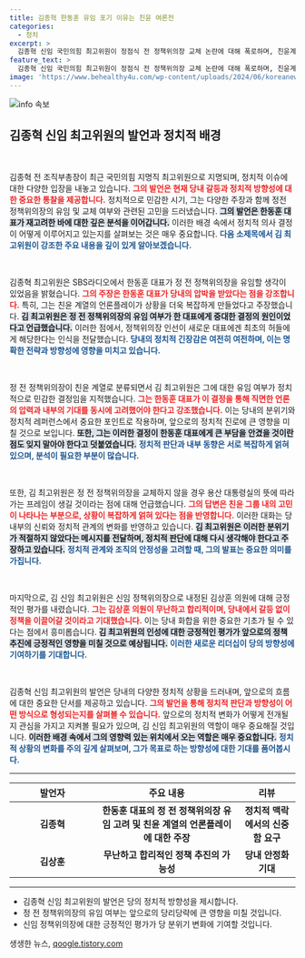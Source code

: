 ```yaml
---
title: 김종혁 한동훈 유임 포기 이유는 친윤 여론전
categories:
  - 정치
excerpt: >
  김종혁 신임 국민의힘 최고위원이 정점식 전 정책위의장 교체 논란에 대해 폭로하며, 친윤계의 압박이 있었다고 주장했다. 한동훈 대표의 고민과 새로운 정책위의장 선택에 대한 그들의 역할이 주목받고 있다. 정치권의 미묘한 힘싸움, 클릭하고 확인해보세요!
feature_text: >
  김종혁 신임 국민의힘 최고위원이 정점식 전 정책위의장 교체 논란에 대해 폭로하며, 친윤계의 압박이 있었다고 주장했다. 한동훈 대표의 고민과 새로운 정책위의장 선택에 대한 그들의 역할이 주목받고 있다. 정치권의 미묘한 힘싸움, 클릭하고 확인해보세요!
image: 'https://www.behealthy4u.com/wp-content/uploads/2024/06/koreanews.jpg'
---
```


<p><img src="https://www.behealthy4u.com/wp-content/uploads/2024/06/koreanews.jpg" alt="info 속보" /></p>

<h2 data-ke-size="size26">김종혁 신임 최고위원의 발언과 정치적 배경</h2>

<p data-ke-size="size16">&nbsp;</p>

<p>김종혁 전 조직부총장이 최근 국민의힘 지명직 최고위원으로 지명되며, 정치적 이슈에 대한 다양한 입장을 내놓고 있습니다. <b><span style="color: #ee2323;">그의 발언은 현재 당내 갈등과 정치적 방향성에 대한 중요한 통찰을 제공합니다.</span></b> 정치적으로 민감한 시기, 그는 다양한 주장과 함께 정전 정책위의장의 유임 및 교체 여부와 관련된 고민을 드러냈습니다. <b><span style="background-color: #21538527;">그의 발언은 한동훈 대표가 재고려한 바에 대한 깊은 분석을 이어갑니다.</span></b> 이러한 배경 속에서 정치적 의사 결정이 어떻게 이루어지고 있는지를 살펴보는 것은 매우 중요합니다. <b><span style="color: #1a5490;">다음 소제목에서 김 최고위원이 강조한 주요 내용을 깊이 있게 알아보겠습니다.</span></b></p>

<p data-ke-size="size16">&nbsp;</p>

<p>김종혁 최고위원은 SBS라디오에서 한동훈 대표가 정 전 정책위의장을 유임할 생각이 있었음을 밝혔습니다. <b><span style="color: #ee2323;">그의 주장은 한동훈 대표가 당내의 압박을 받았다는 점을 강조합니다.</span></b> 특히, 그는 친윤 계열의 언론플레이가 상황을 더욱 복잡하게 만들었다고 주장했습니다. <b><span style="background-color: #21538527;">김 최고위원은 정 전 정책위의장의 유임 여부가 한 대표에게 중대한 결정의 원인이었다고 언급했습니다.</span></b> 이러한 점에서, 정책위의장 인선이 새로운 대표에겐 최초의 허들에게 해당한다는 인식을 전달했습니다. <b><span style="color: #1a5490;">당내의 정치적 긴장감은 여전히 여전하며, 이는 명확한 전략과 방향성에 영향을 미치고 있습니다.</span></b></p>

<p data-ke-size="size16">&nbsp;</p>

<p>정 전 정책위의장이 친윤 계열로 분류되면서 김 최고위원은 그에 대한 유임 여부가 정치적으로 민감한 결정임을 지적했습니다. <b><span style="color: #ee2323;">그는 한동훈 대표가 이 결정을 통해 직면한 언론의 압력과 내부의 기대를 동시에 고려했어야 한다고 강조했습니다.</span></b> 이는 당내의 분위기와 정치적 레퍼런스에서 중요한 포인트로 작용하며, 앞으로의 정치적 진로에 큰 영향을 미칠 것으로 보입니다. <b><span style="background-color: #21538527;">또한, 그는 이러한 결정이 한동훈 대표에게 큰 부담을 안겼을 것이란 점도 잊지 말아야 한다고 덧붙였습니다.</span></b> <b><span style="color: #1a5490;">정치적 판단과 내부 동향은 서로 복잡하게 얽혀있으며, 분석이 필요한 부분이 많습니다.</span></b></p>

<p data-ke-size="size16">&nbsp;</p>

<p>또한, 김 최고위원은 정 전 정책위의장을 교체하지 않을 경우 용산 대통령실의 뜻에 따라가는 프레임이 생길 것이라는 점에 대해 언급했습니다. <b><span style="color: #ee2323;">그의 답변은 친윤 그룹 내의 고민이 나타나는 부분으로, 상황이 복잡하게 얽혀 있다는 점을 반영합니다.</span></b> 이러한 대화는 당 내부의 신뢰와 정치적 관계의 변화를 반영하고 있습니다. <b><span style="background-color: #21538527;">김 최고위원은 이러한 분위기가 적절하지 않았다는 메시지를 전달하며, 정치적 판단에 대해 다시 생각해야 한다고 주장하고 있습니다.</span></b> <b><span style="color: #1a5490;">정치적 관계와 조직의 안정성을 고려할 때, 그의 발표는 중요한 의미를 가집니다.</span></b></p>

<p data-ke-size="size16">&nbsp;</p>

<p>마지막으로, 김 신임 최고위원은 신임 정책위의장으로 내정된 김상훈 의원에 대해 긍정적인 평가를 내렸습니다. <b><span style="color: #ee2323;">그는 김상훈 의원이 무난하고 합리적이며, 당내에서 갈등 없이 정책을 이끌어갈 것이라고 기대했습니다.</span></b> 이는 당내 화합을 위한 중요한 기초가 될 수 있다는 점에서 흥미롭습니다. <b><span style="background-color: #21538527;">김 최고위원의 인성에 대한 긍정적인 평가가 앞으로의 정책 추진에 긍정적인 영향을 미칠 것으로 예상됩니다.</span></b> <b><span style="color: #1a5490;">이러한 새로운 리더십이 당의 방향성에 기여하기를 기대합니다.</span></b></p>

<p data-ke-size="size16">&nbsp;</p>

<p>김종혁 신임 최고위원의 발언은 당내의 다양한 정치적 상황을 드러내며, 앞으로의 흐름에 대한 중요한 단서를 제공하고 있습니다. <b><span style="color: #ee2323;">그의 발언을 통해 정치적 판단과 방향성이 어떤 방식으로 형성되는지를 살펴볼 수 있습니다.</span></b> 앞으로의 정치적 변화가 어떻게 전개될지 관심을 가지고 지켜볼 필요가 있으며, 김 신임 최고위원의 역할이 매우 중요해질 것입니다. <b><span style="background-color: #21538527;">이러한 배경 속에서 그의 영향력 있는 위치에서 오는 역할은 매우 중요합니다.</span></b> <b><span style="color: #1a5490;">정치적 상황의 변화를 주의 깊게 살펴보며, 그가 목표로 하는 방향성에 대한 기대를 품어봅시다.</span></b></p>

<hr />

<table style="width: 100%;">
    <thead>
        <tr>
            <th style="width: 30%; text-align: center;">발언자</th>
            <th style="width: 50%; text-align: center;">주요 내용</th>
            <th style="width: 20%; text-align: center;">리뷰</th>
        </tr>
    </thead>
    <tbody>
        <tr>
            <td style="text-align: center; height: 17px;"><b>김종혁</b></td>
            <td style="text-align: center; height: 17px;"><b>한동훈 대표의 정 전 정책위의장 유임 고려 및 친윤 계열의 언론플레이에 대한 주장</b></td>
            <td style="text-align: center; height: 17px;"><b>정치적 맥락에서의 신중함 요구</b></td>
        </tr>
        <tr>
            <td style="text-align: center; height: 17px;"><b>김상훈</b></td>
            <td style="text-align: center; height: 17px;"><b>무난하고 합리적인 정책 추진의 가능성</b></td>
            <td style="text-align: center; height: 17px;"><b>당내 안정화 기대</b></td>
        </tr>
    </tbody>
</table>

<hr />

<ul>
    <li>김종혁 신임 최고위원의 발언은 당의 정치적 방향성을 제시합니다.</li>
    <li>정 전 정책위의장의 유임 여부는 앞으로의 당리당략에 큰 영향을 미칠 것입니다.</li>
    <li>신임 정책위의장에 대한 긍정적인 평가가 당 분위기 변화에 기여할 것입니다.</li>
</ul>
생생한 뉴스, <a href="https://qoogle.tistory.com" rel="dofollow">qoogle.tistory.com</a>


